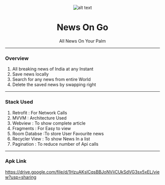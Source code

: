 <div align="center">

![alt text](https://image.shutterstock.com/image-photo/online-news-mobile-phone-close-600w-1204164946.jpg)

# News On Go
All News On Your Palm

</div> 

---
### Overview
1. All breaking news of India at any Instant
2. Save news locally
3. Search for any news from entire World
4. Delete the saved news by swapping right

---
### Stack Used
1. Retrofit       :   For Network Calls
2. MVVM           :   Architecture Used
4. Webview        :  To show complete article 
5. Fragments      :   For Easy to view 
6. Room Databse   :To store User Favourite news
7. Recycler View  :   To show News In a list
8. Pagination     : To reduce number of Api calls
---
### Apk Link
https://drive.google.com/file/d/1HzuAKsICqsBBJoNVijCUkSdVG3sx5xEL/view?usp=sharing
